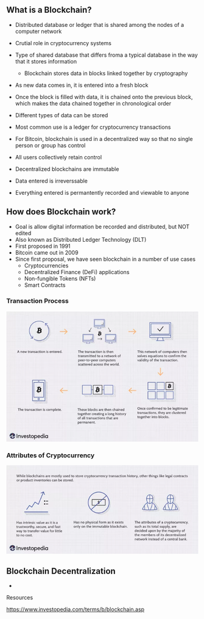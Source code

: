 ## What is a Blockchain?
- Distributed database or ledger that is shared among the nodes of a computer network
- Crutial role in cryptocurrency systems

- Type of shared database that differs froma a typical database in the way that it stores information
	- Blockchain stores data in blocks linked together by cryptography

- As new data comes in, it is entered into a fresh block
- Once the block is filled with data, it is chained onto the previous block, which makes the data chained together in chronological order


- Different types of data can be stored
- Most common use is a ledger for cryptocurrency transactions

- For Bitcoin, blockchain is used in a decentralized way so that no single person or group has control
- All users collectively retain control


- Decentralized blockchains are immutable
- Data entered is irreverssable
- Everything entered is permantently recorded and viewable to anyone


## How does Blockchain work?
- Goal is allow digital information be recorded and distributed, but NOT edited
- Also known as Distributed Ledger Technology (DLT)
- First proposed in 1991
- Bitcoin came out in 2009
- Since first proposal, we have seen blockchain in a number of use cases
	- Cryptocurrencies
	- Decentralized Finance (DeFi) applications
	- Non-fungible Tokens (NFTs)
	- Smart Contracts

### Transaction Process
![image info](Images/TransactionProcess.webp)

### Attributes of Cryptocurrency

![image info](Images/CryptoCurrencyAttributes.webp)

## Blockchain Decentralization
- 


Resources 

https://www.investopedia.com/terms/b/blockchain.asp